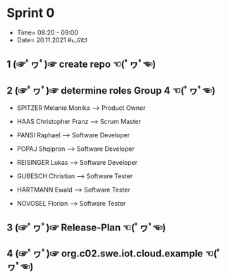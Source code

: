 # Sprint 0

+ Time= 08:20 - 09:00
+ Date= 20.11.2021
#ᓚᘏᗢ


## 1 (☞ﾟヮﾟ)☞ create repo ☜(ﾟヮﾟ☜)


## 2 (☞ﾟヮﾟ)☞ determine roles Group 4 ☜(ﾟヮﾟ☜)

+   SPITZER Melanie Monika --> Product Owner 
+   HAAS Christopher Franz --> Scrum Master
    
+   PANSI Raphael   --> Software Developer
+   POPAJ Shqipron --> Software Developer
+   REISINGER Lukas --> Software Developer
    
+   GUBESCH Christian --> Software Tester
+   HARTMANN Ewald --> Software Tester
+   NOVOSEL Florian --> Software Tester


## 3 (☞ﾟヮﾟ)☞ Release-Plan ☜(ﾟヮﾟ☜)


## 4 (☞ﾟヮﾟ)☞ org.c02.swe.iot.cloud.example ☜(ﾟヮﾟ☜)